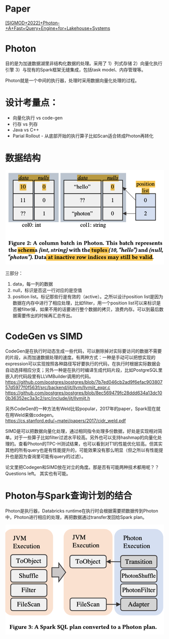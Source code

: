 
# Paper

[[SIGMOD+2022]+Photon-+A+Fast+Query+Engine+for+Lakehouse+Systems](https://github.com/ictmalili/data-ranger/blob/master/photon/%5BSIGMOD%2B2022%5D%2BPhoton-%2BA%2BFast%2BQuery%2BEngine%2Bfor%2BLakehouse%2BSystems.pdf)

# Photon
目的是为加速数据湖里非结构化数据的处理。采用了 1）列式存储 2）向量化执行引擎 3）与现有的Spark框架无缝集成，包括task model、内存管理等。

Photon就是一个中间的执行器，处理时采用数据向量化处理的过程。

# 设计考量点：
* 向量化执行 vs code-gen
* 行存 vs 列存
* Java vs C++
* Parial Rollout - 从底部开始的执行算子比如Scan适合转成Photon再转化

# 数据结构
![Photon数据结构](https://github.com/ictmalili/data-ranger/blob/master/photon/Photon-Data%20Structure%20.png)


三部分：
1. data，每一列的数据
2. null，标识是否这一行对应的是空值
3. position list。标记那些行是有效的（active）。之所以设计position list是因为数据在内存中进行了相应处理，比如filter，用一个position list可以来标识是否被filter掉，如果不用的话要进行整个数据的拷贝，浪费内存。可以到最后数据需要传出的时候再汇总传出。

# CodeGen vs SIMD
CodeGen是在执行时动态生成一些代码，可以删除掉对实际要访问的数据不需要的片段，从而加速数据处理的速度。有两种方式：一种是手动可以把想实现的expression可以实现按照各种路径写好要执行的代码，在执行时根据实际数据会自动选择相应分支；另外一种是在执行时编译生成代码片段，比如PostgreSQL里嵌入的代码段里有LLVMBuilder调用的代码。
https://github.com/postgres/postgres/blob/7b7ed046cb2ad9f6efac90380757d5977f0f563f/src/backend/jit/llvm/llvmjit_expr.c
https://github.com/postgres/postgres/blob/8ec569479fc28ddd634a13dc100b36352ec3a3c2/src/include/jit/llvmjit.h

另外CodeGen的一种方法有Weld比较popular，2017年的paper，Spark现在就在用Weld来做codegen。
https://cs.stanford.edu/~matei/papers/2017/cidr_weld.pdf

SIMD是可以把数据向量化处理，通过相同指令处理多份数据，好处是实现相对简单。对于一些算子比如filter过滤水平较高。另外也可以支持hashmap的向量化处理的。查看Photon的TPC-H测试结果，也可以看到对T1的性能优化较高。但其实其他的所有query也是有性能提升的，可能效果没有那么明显（但之所以有性能提升也是因为查询里可能有query的过滤）。

论文里把Codegen和SIMD放在对立的角度。那是否有可能两种技术都用呢？？ Questions left。 其实也有可能。

# Photon与Spark查询计划的结合
Photon是执行器，Databricks runtime在执行时会根据需要把数据传到Photon中，Photon进行相应的处理，再把数据通过transfer发回给Spark plan。

![查询计划](https://github.com/ictmalili/data-ranger/blob/master/photon/Photon%20-%20Plan.png)


